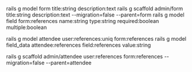 rails g model form title:string description:text
rails g scaffold admin/form title:string description:text --migration=false --parent=form
rails g model field form:references name:string type:string required:boolean multiple:boolean

rails g model attendee user:references:uniq form:references
rails g model field_data attendee:references field:references value:string

rails g scaffold admin/attendee user:references form:references --migration=false --parent=attendee
